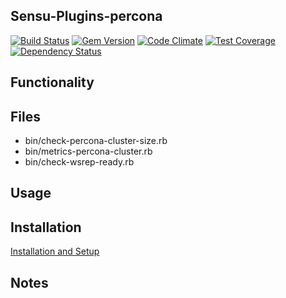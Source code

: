 ## Sensu-Plugins-percona

[![Build Status](https://travis-ci.org/sensu-plugins/sensu-plugins-percona.svg?branch=master)](https://travis-ci.org/sensu-plugins/sensu-plugins-percona)
[![Gem Version](https://badge.fury.io/rb/sensu-plugins-percona.svg)](http://badge.fury.io/rb/sensu-plugins-percona)
[![Code Climate](https://codeclimate.com/github/sensu-plugins/sensu-plugins-percona/badges/gpa.svg)](https://codeclimate.com/github/sensu-plugins/sensu-plugins-percona)
[![Test Coverage](https://codeclimate.com/github/sensu-plugins/sensu-plugins-percona/badges/coverage.svg)](https://codeclimate.com/github/sensu-plugins/sensu-plugins-percona)
[![Dependency Status](https://gemnasium.com/sensu-plugins/sensu-plugins-percona.svg)](https://gemnasium.com/sensu-plugins/sensu-plugins-percona)

## Functionality

## Files
 * bin/check-percona-cluster-size.rb
 * bin/metrics-percona-cluster.rb
 * bin/check-wsrep-ready.rb

## Usage

## Installation

[Installation and Setup](http://sensu-plugins.io/docs/installation_instructions.html)

## Notes
